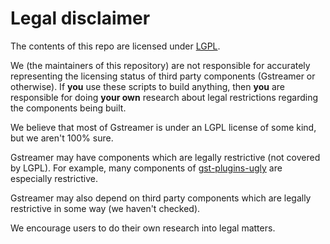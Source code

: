 # Legal disclaimer
The contents of this repo are licensed under [LGPL](license).

We (the maintainers of this repository) are not responsible for accurately representing the licensing status of third
party components (Gstreamer or otherwise).  If **you** use these scripts to build anything, then **you** are responsible
for doing **your own** research about legal restrictions regarding the components being built.

We believe that most of Gstreamer is under an LGPL license of some kind, but we aren't 100% sure.

Gstreamer may have components which are legally restrictive (not covered by LGPL).  For example, many
components of [gst-plugins-ugly](https://github.com/GStreamer/gst-plugins-ugly) are especially restrictive.

Gstreamer may also depend on third party components which are legally restrictive in some way (we haven't checked).

We encourage users to do their own research into legal matters.
